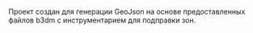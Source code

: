 Проект создан для генерации GeoJson на основе предоставленных файлов b3dm с инструментарием для подправки зон.

